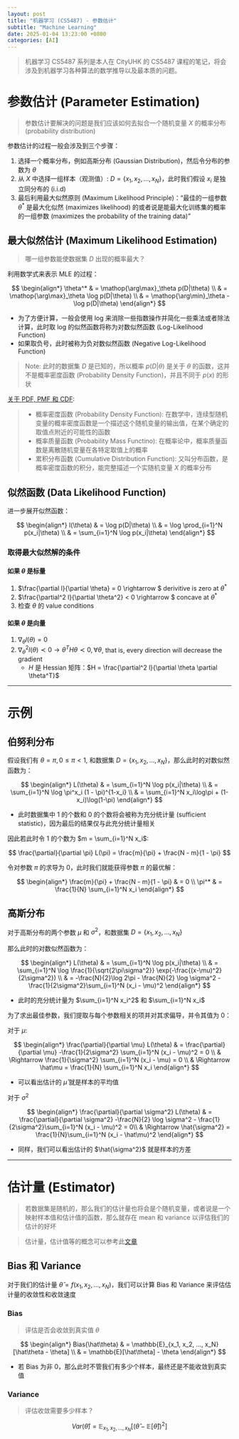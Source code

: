 ```yaml
---
layout: post
title: "机器学习 (CS5487) - 参数估计"
subtitle: "Machine Learning"
date: 2025-01-04 13:23:00 +0800
categories: [AI]
---
```


> 机器学习 CS5487 系列是本人在 CityUHK 的 CS5487 课程的笔记，将会涉及到机器学习各种算法的数学推导以及最本质的问题。

# 参数估计 (Parameter Estimation)

> 参数估计要解决的问题是我们应该如何去拟合一个随机变量 $X$ 的概率分布 (probability distribution)

参数估计的过程一般会涉及到三个步骤：

1. 选择一个概率分布，例如高斯分布 (Gaussian Distribution)，然后令分布的参数为 $\theta$
2. 从 $X$ 中选择一组样本（观测值）: $D = \{x_1, x_2, ..., x_N\}$，此时我们假设 $x_i$ 是独立同分布的 (i.i.d)
3. 最后利用最大似然原则 (Maximum Likelihood Principle)：“最佳的一组参数 $\theta^*$ 是最大化似然 (maximizes likelihood) 的或者说是能最大化训练集的概率的一组参数 (maximizes the probability of the training data)”

## 最大似然估计 (Maximum Likelihood Estimation)

> 哪一组参数能使数据集 $D$ 出现的概率最大？

利用数学式来表示 MLE 的过程：

$$
\begin{align*}
\theta^* & = \mathop{\arg\max}_\theta p(D|\theta) \\
& = \mathop{\arg\max}_\theta \log p(D|\theta) \\
& = \mathop{\arg\min}_\theta -\log p(D|\theta)
\end{align*}
$$

- 为了方便计算，一般会使用 log 来消除一些指数操作并简化一些乘法或者除法计算，此时取 log 的似然函数将称为对数似然函数 (Log-Likelihood Function)
- 如果取负号，此时被称为负对数似然函数 (Negative Log-Likelihood Function)

> Note: 此时的数据集 $D$ 是已知的，所以概率 $p(D|\theta)$ 是关于 $\theta$ 的函数，这并不是概率密度函数 (Probability Density Function)，并且不同于 $p(x)$ 的形状

[关于 PDF, PMF 和 CDF](https://blog.csdn.net/wzgbm/article/details/51680540):

> - 概率密度函数 (Probability Density Function): 在数学中，连续型随机变量的概率密度函数是一个描述这个随机变量的输出值，在某个确定的取值点附近的可能性的函数
> - 概率质量函数 (Probability Mass Functino): 在概率论中，概率质量函数是离散随机变量在各特定取值上的概率
> - 累积分布函数 (Cumulative Distribution Function): 又叫分布函数，是概率密度函数的积分，能完整描述一个实随机变量 $X$ 的概率分布

## 似然函数 (Data Likelihood Function)

进一步展开似然函数：

$$
\begin{align*}
l(\theta) & = \log p(D|\theta) \\ 
& = \log \prod_{i=1}^N p(x_i|\theta) \\
& = \sum_{i=1}^N \log p(x_i|\theta)
\end{align*}
$$

### 取得最大似然解的条件

#### 如果 $\theta$ 是标量

1. $\frac{\partial l}{\partial \theta} = 0 \rightarrow $ derivitive is zero at $\theta^*$
2. $\frac{\partial^2 l}{\partial \theta^2} < 0 \rightarrow $ concave at $\theta^*$
3. 检查 $\theta$ 的 value conditions

#### 如果 $\theta$ 是向量

1. $\nabla_\theta l(\theta) = 0$
2. $\nabla^2_\theta l(\theta) \prec 0 \rightarrow \theta^T H \theta \prec 0, \forall \theta$, that is, every direction will decrease the gradient
    - $H$ 是 Hessian 矩阵：$H = \frac{\partial^2 l}{\partial \theta \partial \theta^T}$  

******

# 示例

## 伯努利分布

假设我们有 $\theta = \pi, 0 \leq \pi < 1$, 和数据集 $D = \{x_1, x_2, ..., x_N\}$，那么此时的对数似然函数为：

$$
\begin{align*}
L(\theta) & = \sum_{i=1}^N \log p(x_i|\theta) \\
& = \sum_{i=1}^N \log \pi^x_i (1 - \pi)^{1-x_i} \\
& = \sum_{i=1}^N x_i\log\pi + (1-x_i)\log(1-\pi)
\end{align*}
$$

- 此时数据集中 1 的个数和 0 的个数将会被称为充分统计量 (sufficient statistic)，因为最后的结果仅与此充分统计量相关

因此若此时令 1 的个数为 $m = \sum_{i=1}^N x_i$:

$$
\frac{\partial}{\partial \pi} L(\pi) = \frac{m}{\pi} + \frac{N - m}{1 - \pi}
$$

令对参数 $\pi$ 的求导为 0，此时我们就能获得参数 $\pi$ 的最优解：

$$
\begin{align*}
\frac{m}{\pi} + \frac{N - m}{1 - \pi} & = 0 \\
\pi^* & = \frac{1}{N} \sum_{i=1}^N x_i
\end{align*}
$$

## 高斯分布

对于高斯分布的两个参数 $\mu$ 和 $\sigma^2$，和数据集 $D = \{x_1, x_2, ..., x_N\}$

那么此时的对数似然函数为：

$$
\begin{align*}
L(\theta) & = \sum_{i=1}^N \log p(x_i|\theta) \\
& = \sum_{i=1}^N \log \frac{1}{\sqrt{2\pi\sigma^2}} \exp(-\frac{(x-\mu)^2}{2\sigma^2}) \\
& = -\frac{N}{2}\log 2\pi - \frac{N}{2} \log \sigma^2 - \frac{1}{2\sigma^2}\sum_{i=1}^N (x_i - \mu)^2
\end{align*}
$$

- 此时的充分统计量为 $\sum_{i=1}^N x_i^2$ 和 $\sum_{i=1}^N x_i$

为了求出最佳参数，我们提取与每个参数相关的项并对其求偏导，并令其值为 0：

对于 $\mu$:

$$
\begin{align*}
\frac{\partial}{\partial \mu} L(\theta) & = \frac{\partial}{\partial \mu} -\frac{1}{2\sigma^2} \sum_{i=1}^N (x_i - \mu)^2 = 0 \\
& \Rightarrow \frac{1}{\sigma^2} \sum_{i=1}^N (x_i - \mu) = 0 \\
& \Rightarrow \hat\mu = \frac{1}{N} \sum_{i=1}^N x_i
\end{align*}
$$

- 可以看出估计的 $\hat\mu$ 就是样本的平均值

对于 $\sigma^2$

$$
\begin{align*}
\frac{\partial}{\partial \sigma^2} L(\theta) & = \frac{\partial}{\partial \sigma^2} -\frac{N}{2} \log \sigma^2 - \frac{1}{2\sigma^2}\sum_{i=1}^N (x_i - \mu)^2 = 0\\
& \Rightarrow \hat{\sigma^2} = \frac{1}{N}\sum_{i=1}^N (x_i - \hat\mu)^2
\end{align*}
$$

- 同样，我们可以看出估计的 $\hat{\sigma^2}$ 就是样本的方差

***

# 估计量 (Estimator)

> 若数据集是随机的，那么我们的估计量也将会是个随机变量，或者说是一个映射样本值和估计值的函数，那么就存在 mean 和 variance 以评估我们的估计的好坏

> 估计量，估计值等的概念可以参考此[文章](https://juejin.cn/post/7318445620011286565)

## Bias 和 Variance

对于我们的估计量 $\hat\theta = f(x_1, x_2, ..., x_N)$，我们可以计算 Bias 和 Variance 来评估估计量的收敛性和收敛速度

### Bias

> 评估是否会收敛到真实值 $\theta$

$$
\begin{align*}
Bias(\hat\theta) & = \mathbb{E}_{x_1, x_2, ..., x_N}[\hat\theta - \theta] \\
& = \mathbb{E}[\hat\theta] - \theta
\end{align*}
$$

- 若 Bias 为非 0，那么此时不管我们有多少个样本，最终还是不能收敛到真实值

### Variance

> 评估收敛需要多少样本？

$$
Var(\hat\theta) = \mathbb{E}_{x_1, x_2, ..., x_N} [(\hat\theta - \mathbb{E}[\hat\theta])^2]
$$
